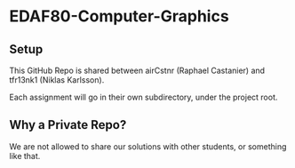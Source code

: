 # EDAF80-Computer-Graphics

## Setup
This GitHub Repo is shared between airCstnr (Raphael Castanier) and tfr13nk1 (Niklas Karlsson).

Each assignment will go in their own subdirectory, under the project root.

## Why a Private Repo?
We are not allowed to share our solutions with other students, or something like that.

